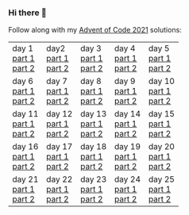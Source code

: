 ### Hi there 👋

Follow along with my [Advent of Code 2021](https://adventofcode.com/2021) solutions:
<table>
  <tr><td>day 1<br><a href="https://gist.github.com/Mellen/cc58ad94177a92124de6b918f4f0accd">part 1</a><br><a href="https://gist.github.com/Mellen/094da6e5c3d3b6ec64884a75f0c8db1d">part 2</a></td><td>day2<br><a href="https://gist.github.com/Mellen/174133e6b7278a9d20c67675f9d336a4">part 1</a><br><a href="https://gist.github.com/Mellen/f7762a23898899dc5ee16511ce45f2b1">part 2</a></td><td>day 3<br><a href="https://gist.github.com/Mellen/3391d91803c72a66f9f0fb3ebf87bb39">part 1</a><br><a href="https://gist.github.com/Mellen/d25306e016b2afae8451ff9b06a11ada">part 2</a></td><td>day 4<br><a href="https://gist.github.com/Mellen/e93ca9ada46a2fd9d1f53557c878e79c">part 1</a><br><a href="https://gist.github.com/Mellen/9b20663fc89352ec126507e2100b59cd">part 2</a></td><td>day 5<br><a href="https://gist.github.com/Mellen/844933491073b082b2e6388317909572">part 1</a><br><a href="https://gist.github.com/Mellen/e0594db3dc46b1dbd95f2455a9bba07a">part 2</a></td></tr>
  <tr><td>day 6<br><a href="https://gist.github.com/Mellen/ba835783f637beb6d202859d7f76c32e">part 1</a><br><a href="https://gist.github.com/Mellen/be73a65f1e48bbd7719ee81d33aca6c8">part 2</a></td><td>day 7<br><a href="https://gist.github.com/Mellen/15c05164cd85ae8482ed196417badf5a">part 1</a><br><a href="https://gist.github.com/Mellen/7d1fb9af13fc3f14ec8372b7beec7e7e">part 2</a></td><td>day 8<br><a href="https://gist.github.com/Mellen/c730f217e27bf35913266b96e896c3b5">part 1</a><br><a href="https://gist.github.com/Mellen/aaf15b94f58b5c466f765e488255b946">part 2</a></td><td>day 9<br><a href="https://gist.github.com/Mellen/4ab2bb7c2a5487ca056288a2483f2bef">part 1</a><br><a href="https://gist.github.com/Mellen/16aca830d5bb5a498e000b538464cd22">part 2</a></td><td>day 10<br><a href="https://gist.github.com/Mellen/0b1f27a8b8c82eda8fdfad3e8d182965">part 1</a><br><a href="https://gist.github.com/Mellen/8ccb6c7076914cd4c9269f15f591c9ff">part 2</a></td></tr>
  <tr><td>day 11<br><a href="">part 1</a><br><a href="">part 2</a></td><td>day 12<br><a href="">part 1</a><br><a href="">part 2</a></td><td>day 13<br><a href="">part 1</a><br><a href="">part 2</a></td><td>day 14<br><a href="">part 1</a><br><a href="">part 2</a></td><td>day 15<br><a href="">part 1</a><br><a href="">part 2</a></td></tr>
  <tr><td>day 16<br><a href="">part 1</a><br><a href="">part 2</a></td><td>day 17<br><a href="">part 1</a><br><a href="">part 2</a></td><td>day 18<br><a href="">part 1</a><br><a href="">part 2</a></td><td>day 19<br><a href="">part 1</a><br><a href="">part 2</a></td><td>day 20<br><a href="">part 1</a><br><a href="">part 2</a></td></tr>
  <tr><td>day 21<br><a href="">part 1</a><br><a href="">part 2</a></td><td>day 22<br><a href="">part 1</a><br><a href="">part 2</a></td><td>day 23<br><a href="">part 1</a><br><a href="">part 2</a></td><td>day 24<br><a href="">part 1</a><br><a href="">part 2</a></td><td>day 25<br><a href="">part 1</a><br><a href="">part 2</a></td></tr>
</table>
<!--
**Mellen/Mellen** is a ✨ _special_ ✨ repository because its `README.md` (this file) appears on your GitHub profile.

Here are some ideas to get you started:

- 🔭 I’m currently working on ...
- 🌱 I’m currently learning ...
- 👯 I’m looking to collaborate on ...
- 🤔 I’m looking for help with ...
- 💬 Ask me about ...
- 📫 How to reach me: ...
- 😄 Pronouns: ...
- ⚡ Fun fact: ...
-->
